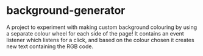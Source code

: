 # background-generator

A project to experiment with making custom background colouring by using a separate colour wheel for each side of the page!
It contains an event listener which listens for a click, and based on the colour chosen it creates new text containing the RGB code.
